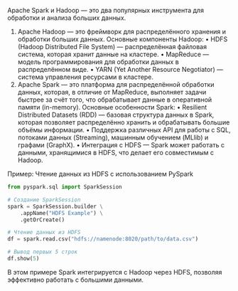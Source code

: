 Apache Spark и Hadoop — это два популярных инструмента для обработки и анализа больших данных.

 1. Apache Hadoop — это фреймворк для распределённого хранения и обработки больших данных. Основные компоненты Hadoop:
 • HDFS (Hadoop Distributed File System) — распределённая файловая система, которая хранит данные на кластере.
 • MapReduce — модель программирования для обработки данных в распределённом виде.
 • YARN (Yet Another Resource Negotiator) — система управления ресурсами в кластере.
 2. Apache Spark — это платформа для распределённой обработки данных, которая, в отличие от MapReduce, выполняет задачи быстрее за счёт того, что обрабатывает данные в оперативной памяти (in-memory). Основные особенности Spark:
 • Resilient Distributed Datasets (RDD) — базовая структура данных в Spark, которая позволяет распределённо хранить и обрабатывать большие объёмы информации.
 • Поддержка различных API для работы с SQL, потоками данных (Streaming), машинным обучением (MLlib) и графами (GraphX).
 • Интеграция с HDFS — Spark может работать с данными, хранящимися в HDFS, что делает его совместимым с Hadoop.

Пример: Чтение данных из HDFS с использованием PySpark
```python
from pyspark.sql import SparkSession

# Создание SparkSession
spark = SparkSession.builder \
    .appName("HDFS Example") \
    .getOrCreate()

# Чтение данных из HDFS
df = spark.read.csv("hdfs://namenode:8020/path/to/data.csv")

# Вывод первых 5 строк
df.show(5)
```
В этом примере Spark интегрируется с Hadoop через HDFS, позволяя эффективно работать с большими данными.